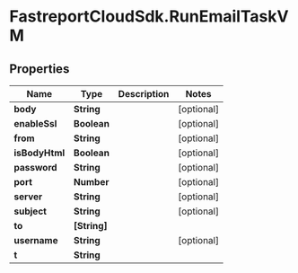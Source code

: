 # FastreportCloudSdk.RunEmailTaskVM

## Properties

Name | Type | Description | Notes
------------ | ------------- | ------------- | -------------
**body** | **String** |  | [optional] 
**enableSsl** | **Boolean** |  | [optional] 
**from** | **String** |  | [optional] 
**isBodyHtml** | **Boolean** |  | [optional] 
**password** | **String** |  | [optional] 
**port** | **Number** |  | [optional] 
**server** | **String** |  | [optional] 
**subject** | **String** |  | [optional] 
**to** | **[String]** |  | 
**username** | **String** |  | [optional] 
**t** | **String** |  | 


